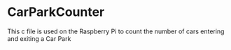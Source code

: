 # CarParkCounter

This c file is used on the Raspberry Pi to count the number of cars entering and exiting a Car Park
